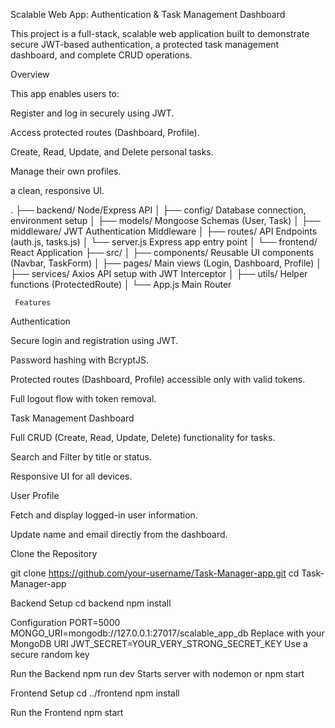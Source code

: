 Scalable Web App: Authentication & Task Management Dashboard

This project is a full-stack, scalable web application built to demonstrate secure JWT-based authentication, a protected task management dashboard, and complete CRUD operations.

 Overview

This app enables users to:

Register and log in securely using JWT.

Access protected routes (Dashboard, Profile).

Create, Read, Update, and Delete personal tasks.

Manage their own profiles.

 a clean, responsive UI.

 .
├── backend/               Node/Express API
│   ├── config/            Database connection, environment setup
│   ├── models/            Mongoose Schemas (User, Task)
│   ├── middleware/        JWT Authentication Middleware
│   ├── routes/            API Endpoints (auth.js, tasks.js)
│   └── server.js          Express app entry point
│
└── frontend/              React Application
    ├── src/
    │   ├── components/    Reusable UI components (Navbar, TaskForm)
    │   ├── pages/         Main views (Login, Dashboard, Profile)
    │   ├── services/      Axios API setup with JWT Interceptor
    │   ├── utils/         Helper functions (ProtectedRoute)
    │   └── App.js         Main Router

     Features
 Authentication

Secure login and registration using JWT.

Password hashing with BcryptJS.

Protected routes (Dashboard, Profile) accessible only with valid tokens.

Full logout flow with token removal.

Task Management Dashboard

Full CRUD (Create, Read, Update, Delete) functionality for tasks.

Search and Filter by title or status.

Responsive UI for all devices.

 User Profile

Fetch and display logged-in user information.

Update name and email directly from the dashboard.


 Clone the Repository

git clone https://github.com/your-username/Task-Manager-app.git
cd Task-Manager-app

Backend Setup
cd backend
npm install

Configuration
PORT=5000
MONGO_URI=mongodb://127.0.0.1:27017/scalable_app_db    Replace with your MongoDB URI
JWT_SECRET=YOUR_VERY_STRONG_SECRET_KEY                Use a secure random key

Run the Backend
npm run dev    Starts server with nodemon
 or
npm start

Frontend Setup
cd ../frontend
npm install

Run the Frontend
npm start
